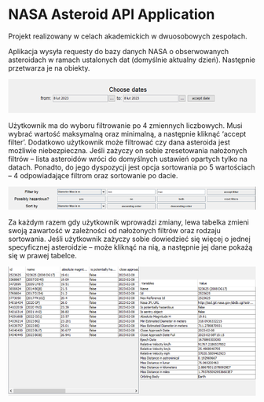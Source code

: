 # NASA Asteroid API Application

Projekt realizowany w celach akademickich w dwuosobowych zespołach.

Aplikacja wysyła requesty do bazy danych NASA o obserwowanych asteroidach w ramach ustalonych
dat (domyślnie aktualny dzień). Następnie przetwarza je na obiekty.

![img.png](media/img.png)

Użytkownik ma do wyboru filtrowanie po 4 zmiennych liczbowych. Musi wybrać wartość maksymalną
oraz minimalną, a następnie kliknąć ‘accept filter’. Dodatkowo użytkownik może filtrować
czy dana asteroida jest możliwie niebezpieczna. Jeśli zażyczy on sobie zresetowania nałożonych filtrów –
lista asteroidów wróci do domyślnych ustawień opartych tylko na datach. Ponadto, do jego
dyspozycji jest opcja sortowania po 5 wartościach – 4 odpowiadające filtrom oraz sortowanie po
dacie.

![img_1.png](media/img_1.png)

Za każdym razem gdy użytkownik wprowadzi zmiany, lewa tabelka zmieni swoją zawartość w
zależności od nałożonych filtrów oraz rodzaju sortowania. Jeśli użytkownik zażyczy sobie dowiedzieć
się więcej o jednej specyficznej asteroidzie – może kliknąć na nią, a następnie jej dane pokażą się
w prawej tabelce.

![img_2.png](media/img_2.png)